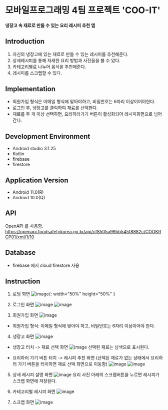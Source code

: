 # 모바일프로그래밍 4팀 프로젝트 'COO-IT'
#### 냉장고 속 재료로 만들 수 있는 요리 레시피 추천 앱
## Introduction
1. 자신의 냉장고에 있는 재료로 만들 수 있는 레시피를 추천해준다.
2. 상세레시피를 통해 자세한 요리 방법과 사진들을 볼 수 있다. 
3. 카테고리별로 나누어 음식을 추천해준다.
4. 레시피를 스크랩할 수 있다.
## Implementation
+ 회원가입 형식은 이메일 형식에 맞아야하고, 비밀번호는 6자리 이상이어야한다. 
+ 로그인 후, 냉장고를 클릭하여 재료를 선택한다.
+ 재료를 두 개 이상 선택하면, 요리하러가기 버튼이 활성화되어 레시피화면으로 넘어간다.  
## Development Environment
+ Android studio 3.1.25
+ Kotlin
+ firebase
+ firestore
## Application Version
+ Android 11.0(R)
+ Android 10.0(Q)
## API 
OpenAPI 를 사용함. 
<https://openapi.foodsafetykorea.go.kr/api/cf8505a99bb545f8882c/COOKRCP01/xml/1/10> 
## Database 
+ firebase 에서 cloud firestore 사용
## Instruction
1. 로딩 화면
![image](https://user-images.githubusercontent.com/66251759/143869910-3314aace-499d-45f2-ab6b-a0a7fa873071.png){: width="50%" height="50%" }

2. 로그인 화면
![image](https://user-images.githubusercontent.com/66251759/143869936-28131e4d-f5e7-4f3f-94a2-65c6f4e344a2.png)
![image](https://user-images.githubusercontent.com/66251759/143870014-bc26cf01-cab4-4418-b90c-04b5fe039272.png)

3. 회원가입 화면
![image](https://user-images.githubusercontent.com/66251759/143870032-523376c7-d955-482b-8b77-586792724363.png)
* 회원가입 형식: 이메일 형식에 맞아야 하고, 비밀번호는 6자리 이상이어야 한다.

4. 냉장고 화면
![image](https://user-images.githubusercontent.com/66251759/143870056-c9193dd9-81c4-4c43-ba31-c9d9a47785c6.png)
 - 냉장고 터치 -> 재료 선택 화면
 ![image](https://user-images.githubusercontent.com/66251759/143870137-b4d8f446-2a33-40c8-bb75-bff9dce68858.png)
 선택된 재료는 남색으로 표시된다.

 - 요리하러 가기 버튼 터치 -> 레시피 추천 화면 (선택된 재료가 없는 상태에서 요리하러 가기 버튼을 터치하면 재료 선택 화면으로 이동함)
 ![image](https://user-images.githubusercontent.com/66251759/143870203-040a70cc-6b5e-4d08-b2e2-0c38cfda2996.png)
 ![image](https://user-images.githubusercontent.com/66251759/143870229-5725105f-c694-432a-a08b-893210a4c11c.png)

5. 상세 레시피 설명 화면
![image](https://user-images.githubusercontent.com/66251759/143870337-bd4a23ca-4301-40ff-bcde-d5de028ff18f.png)
요리 사진 아래의 스크랩버튼을 누르면 레시피가 스크랩 화면에 저장된다.

6. 카테고리별 레시피 화면
![image](https://user-images.githubusercontent.com/66251759/143870296-4c1d4dcc-3669-4a40-9723-86f5e5e5e44c.png)

7. 스크랩 화면
![image](https://user-images.githubusercontent.com/66251759/143870366-bc7491f2-d7ef-4faa-9495-009014aee8ab.png)
